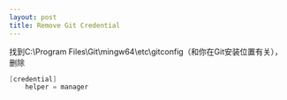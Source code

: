 ```yaml
---
layout: post
title: Remove Git Credential
---
```



找到C:\Program Files\Git\mingw64\etc\gitconfig（和你在Git安装位置有关），删除   
```cpp
[credential]   
    helper = manager   
```
